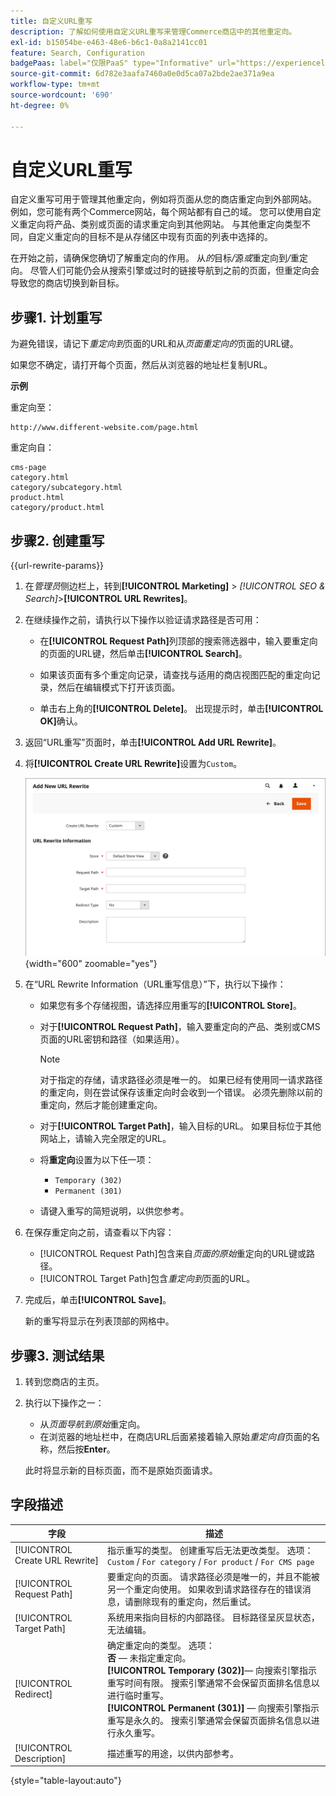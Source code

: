 ```yaml
---
title: 自定义URL重写
description: 了解如何使用自定义URL重写来管理Commerce商店中的其他重定向。
exl-id: b15054be-e463-48e6-b6c1-0a8a2141cc01
feature: Search, Configuration
badgePaas: label="仅限PaaS" type="Informative" url="https://experienceleague.adobe.com/en/docs/commerce/user-guides/product-solutions" tooltip="仅适用于云项目(Adobe管理的PaaS基础架构)和内部部署项目上的Adobe Commerce 。"
source-git-commit: 6d782e3aafa7460a0e0d5ca07a2bde2ae371a9ea
workflow-type: tm+mt
source-wordcount: '690'
ht-degree: 0%

---
```


# 自定义URL重写

自定义重写可用于管理其他重定向，例如将页面从您的商店重定向到外部网站。 例如，您可能有两个Commerce网站，每个网站都有自己的域。 您可以使用自定义重定向将产品、类别或页面的请求重定向到其他网站。 与其他重定向类型不同，自定义重定向的目标不是从存储区中现有页面的列表中选择的。

在开始之前，请确保您确切了解重定向的作用。 从&#x200B;_的_&#x200B;目标&#x200B;_/_&#x200B;源&#x200B;_或_&#x200B;重定向到&#x200B;_/_&#x200B;重定向。 尽管人们可能仍会从搜索引擎或过时的链接导航到之前的页面，但重定向会导致您的商店切换到新目标。

## 步骤1. 计划重写

为避免错误，请记下&#x200B;_重定向到_&#x200B;页面的URL和从&#x200B;_页面重定向的_&#x200B;页面的URL键。

如果您不确定，请打开每个页面，然后从浏览器的地址栏复制URL。

**示例**

重定向至：

    http://www.different-website.com/page.html

重定向自：

    cms-page
    category.html
    category/subcategory.html
    product.html
    category/product.html

## 步骤2. 创建重写

{{url-rewrite-params}}

1. 在&#x200B;_管理员_&#x200B;侧边栏上，转到&#x200B;**[!UICONTROL Marketing]** > _[!UICONTROL SEO & Search]_>**[!UICONTROL URL Rewrites]**。

1. 在继续操作之前，请执行以下操作以验证请求路径是否可用：

   - 在&#x200B;**[!UICONTROL Request Path]**&#x200B;列顶部的搜索筛选器中，输入要重定向的页面的URL键，然后单击&#x200B;**[!UICONTROL Search]**。

   - 如果该页面有多个重定向记录，请查找与适用的商店视图匹配的重定向记录，然后在编辑模式下打开该页面。

   - 单击右上角的&#x200B;**[!UICONTROL Delete]**。 出现提示时，单击&#x200B;**[!UICONTROL OK]**&#x200B;确认。

1. 返回“URL重写”页面时，单击&#x200B;**[!UICONTROL Add URL Rewrite]**。

1. 将&#x200B;**[!UICONTROL Create URL Rewrite]**&#x200B;设置为`Custom`。

   ![URL重写 — 自定义](./assets/url-rewrite-custom.png){width="600" zoomable="yes"}

1. 在“URL Rewrite Information（URL重写信息）”下，执行以下操作：

   - 如果您有多个存储视图，请选择应用重写的&#x200B;**[!UICONTROL Store]**。

   - 对于&#x200B;**[!UICONTROL Request Path]**，输入要重定向的产品、类别或CMS页面的URL密钥和路径（如果适用）。

     >[!NOTE]
     >
     >对于指定的存储，请求路径必须是唯一的。 如果已经有使用同一请求路径的重定向，则在尝试保存该重定向时会收到一个错误。 必须先删除以前的重定向，然后才能创建重定向。

   - 对于&#x200B;**[!UICONTROL Target Path]**，输入目标的URL。 如果目标位于其他网站上，请输入完全限定的URL。

   - 将&#x200B;**重定向**&#x200B;设置为以下任一项：

      - `Temporary (302)`
      - `Permanent (301)`

   - 请键入重写的简短说明，以供您参考。

1. 在保存重定向之前，请查看以下内容：

   - [!UICONTROL Request Path]包含来自&#x200B;_页面的原始_&#x200B;重定向的URL键或路径。
   - [!UICONTROL Target Path]包含&#x200B;_重定向到_&#x200B;页面的URL。

1. 完成后，单击&#x200B;**[!UICONTROL Save]**。

   新的重写将显示在列表顶部的网格中。

## 步骤3. 测试结果

1. 转到您商店的主页。

1. 执行以下操作之一：

   - 从&#x200B;_页面导航到原始_&#x200B;重定向。
   - 在浏览器的地址栏中，在商店URL后面紧接着输入原始&#x200B;_重定向自_&#x200B;页面的名称，然后按&#x200B;**Enter**。

   此时将显示新的目标页面，而不是原始页面请求。

## 字段描述

| 字段 | 描述 |
|--- |--- |
| [!UICONTROL Create URL Rewrite] | 指示重写的类型。 创建重写后无法更改类型。 选项： `Custom` / `For category` / `For product` / `For CMS page` |
| [!UICONTROL Request Path] | 要重定向的页面。 请求路径必须是唯一的，并且不能被另一个重定向使用。 如果收到请求路径存在的错误消息，请删除现有的重定向，然后重试。 |
| [!UICONTROL Target Path] | 系统用来指向目标的内部路径。 目标路径呈灰显状态，无法编辑。 |
| [!UICONTROL Redirect] | 确定重定向的类型。 选项： <br/>**否** — 未指定重定向。 <br/>**[!UICONTROL Temporary (302)]**— 向搜索引擎指示重写时间有限。 搜索引擎通常不会保留页面排名信息以进行临时重写。<br/>**[!UICONTROL Permanent (301)]** — 向搜索引擎指示重写是永久的。 搜索引擎通常会保留页面排名信息以进行永久重写。 |
| [!UICONTROL Description] | 描述重写的用途，以供内部参考。 |

{style="table-layout:auto"}
